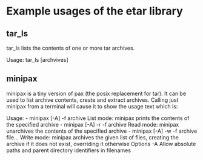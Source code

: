 # Example usages of the etar library
## tar_ls
tar_ls lists the contents of one or more tar archives.

Usage:
tar_ls [archvives]

## minipax
minipax is a tiny version of pax (the posix replacement for tar). It can be used
to list archive contents, create and extract archives. Calling just minipax from
a terminal will cause it to show the usage text which is:

Usage: 
    - minipax [-A] -f archive
        List mode: minipax prints the contents of the specified archive
    - minipax [-A] -r -f archive
        Read mode: minipax unarchives the contents of the specified archive
    - minipax [-A] -w -f archive file...
        Write mode: minipax archives the given list of files, creating the
                    archive if it does not exist, overriding it otherwise
Options
    -A      Allow absolute paths and parent directory identifiers in filenames
